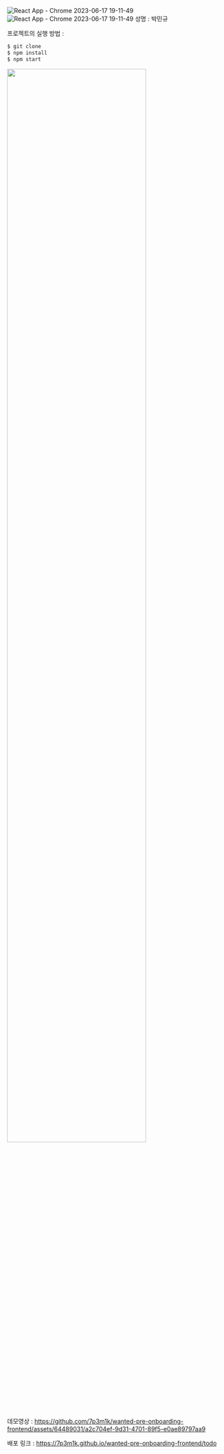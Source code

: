 ![React App - Chrome 2023-06-17 19-11-49](https://github.com/7p3m1k/wanted-pre-onboarding-frontend/assets/64489031/1e8e45aa-4368-4366-bfa3-1fbf4a014eac)![React App - Chrome 2023-06-17 19-11-49](https://github.com/7p3m1k/wanted-pre-onboarding-frontend/assets/64489031/0d7a9a15-4801-48af-a698-53d2225923d7)
성명 : 박민규

프로젝트의 실행 방법 : 
```js
$ git clone
$ npm install
$ npm start
```




<img width="80%" src="![Uploading React App - Chrome 2023-06-17 19-11-49.gif…]()"/>

데모영상 : https://github.com/7p3m1k/wanted-pre-onboarding-frontend/assets/64489031/a2c704ef-9d31-4701-89f5-e0ae89797aa9

배포 링크 : https://7p3m1k.github.io/wanted-pre-onboarding-frontend/todo


